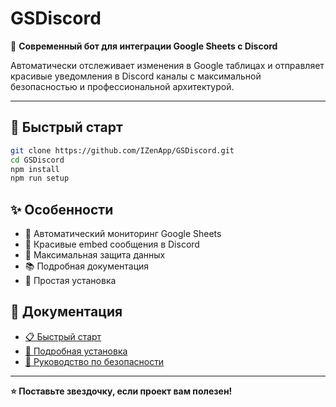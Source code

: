 # GSDiscord

🤖 **Современный бот для интеграции Google Sheets с Discord**

Автоматически отслеживает изменения в Google таблицах и отправляет красивые уведомления в Discord каналы с максимальной безопасностью и профессиональной архитектурой.

---

## 🚀 Быстрый старт

```bash
git clone https://github.com/IZenApp/GSDiscord.git
cd GSDiscord
npm install
npm run setup
```

## ✨ Особенности

- 🔄 Автоматический мониторинг Google Sheets
- 💬 Красивые embed сообщения в Discord  
- 🔐 Максимальная защита данных
- 📚 Подробная документация
- 🚀 Простая установка

## 📖 Документация

- [📋 Быстрый старт](docs/QUICKSTART.md)
- [🔧 Подробная установка](docs/INSTALLATION.md)  
- [🔐 Руководство по безопасности](docs/SECURITY.md)

---

**⭐ Поставьте звездочку, если проект вам полезен!**
